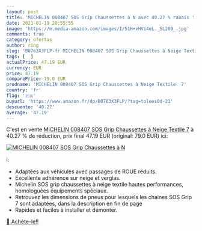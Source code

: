 ```yaml
---
layout: post
title: 'MICHELIN 008407 SOS Grip Chaussettes à N avec 40.27 % rabais '
date: 2021-01-19 20:55:55
image: 'https://m.media-amazon.com/images/I/51H+xHVi4eL._SL200_.jpg'
comments: true
category: ofertas
author: ring
slug: 'B0763X3FLP-fr MICHELIN 008407 SOS Grip Chaussettes à Neige Textile 7'
tags: [  ]
actualPrice: 47.19 EUR
currency: EUR
price: 47.19
comparePrice: 79.0 EUR
prodname: 'MICHELIN 008407 SOS Grip Chaussettes à Neige Textile  7'
country: 'fr'
flag: '🇫🇷'
buyurl: 'https://www.amazon.fr/dp/B0763X3FLP/?tag=tolees0d-21'
descuento: '40.27'
average: '47.19'
---
```


C'est en vente [MICHELIN 008407 SOS Grip Chaussettes à Neige Textile  7](https://www.amazon.fr/dp/B0763X3FLP/?tag=tolees0d-21)  à  40.27 % de réduction, prix final  47.19 EUR (original: 79.0 EUR) ici:

[![MICHELIN 008407 SOS Grip Chaussettes à N](https://m.media-amazon.com/images/I/51H+xHVi4eL._SL200_.jpg)](https://www.amazon.fr/dp/B0763X3FLP/?tag=tolees0d-21)

ℹ️:

- Adaptées aux véhicules avec passages de ROUE réduits.
- Excellente adhérence sur neige et verglas.
- Michelin SOS grip chaussettes à neige textile hautes performances, homologuées équipements spéciaux.
- Retrouvez les dimensions de pneus pour lesquels les chaines SOS Grip 7 sont adaptées, dans la description en fin de page
- Rapides et faciles à installer et démonter.

[🛒 Achète-le!!](https://www.amazon.fr/dp/B0763X3FLP/?tag=tolees0d-21)

